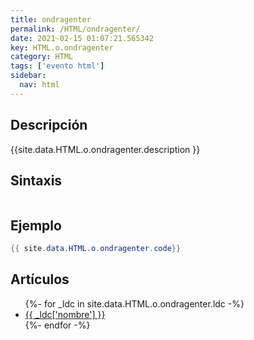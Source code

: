```yaml
---
title: ondragenter
permalink: /HTML/ondragenter/
date: 2021-02-15 01:07:21.565342
key: HTML.o.ondragenter
category: HTML
tags: ['evento html']
sidebar: 
  nav: html
---
```


## Descripción
{{site.data.HTML.o.ondragenter.description }}

## Sintaxis
~~~html
~~~

## Ejemplo
~~~java
{{ site.data.HTML.o.ondragenter.code}}
~~~

## Artículos
<ul>
{%- for _ldc in site.data.HTML.o.ondragenter.ldc -%}
   <li>
       <a href="{{_ldc['url'] }}">{{ _ldc['nombre'] }}</a>
   </li>
{%- endfor -%}
</ul>
